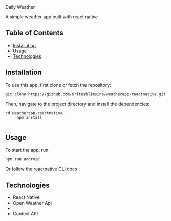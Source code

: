 <body>
  <a>Daily Weather </a>
  <p>A simple weather app built with react native</p>
  <h2>Table of Contents</h2>
  <ul>
    <li><a href="#installation">Installation</a></li>
    <li><a href="#usage">Usage</a></li>
    <li><a href="#technologies-used">Technologies</a></li>
  </ul>
  <h2>Installation</h2>
  <p>To use this app, first clone or fetch the repository:</p>
  <pre><code>git clone https://github.com/KriteshTimsina/weatherapp-reactnative.git</code></pre>
  <p>Then, navigate to the project directory and install the dependencies:</p>
  <pre><code>cd weatherapp-reactnative 
     npm install
  </code></pre>
  <h2>Usage</h2>
  <p>To start the app, run:</p>
  <pre><code>npm run android</code></pre>
  <p>Or follow the reactnative CLI docs</p>
  <h2>Technologies</h2>
  <ul>
    <li>React Native</li>
    <li>Open Weather Api<li>
    <li>Context API</li>
  </ul>
  
</body>

